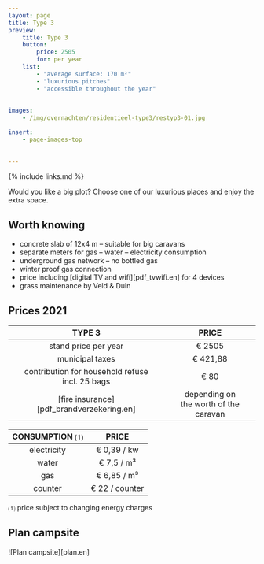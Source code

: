 ```yaml
---
layout: page
title: Type 3
preview: 
    title: Type 3
    button:
        price: 2505
        for: per year
    list:
        - "average surface: 170 m²"
        - "luxurious pitches"
        - "accessible throughout the year"
        
        
images:
    - /img/overnachten/residentieel-type3/restyp3-01.jpg

insert:
    - page-images-top
    
    
---
```


{% include links.md %}

Would you like a big plot? Choose one of our luxurious places and enjoy the extra space.

## Worth knowing

- concrete slab of 12x4 m – suitable for big caravans
- separate meters for gas – water – electricity consumption
- underground gas network – no bottled gas
- winter proof gas connection
- price including [digital TV and wifi][pdf_tvwifi.en] for 4 devices
- grass maintenance by Veld & Duin


## Prices 2021

TYPE 3                |PRICE           |
:--------------------:|:--------------:|
stand price per year  |€ 2505            
municipal taxes       |€ 421,88 
contribution for household refuse<br>incl. 25 bags<br> | € 80  
[fire insurance][pdf_brandverzekering.en]     |depending on <br>the worth of the caravan

CONSUMPTION ⑴        |PRICE          |
:--------------------:|:-------------:|
electricity           | € 0,39 / kw        
water                 | € 7,5 / m³  
gas                   | € 6,85 / m³       
counter               | € 22 / counter

⑴ price subject to changing energy charges

## Plan campsite

![Plan campsite][plan.en]
